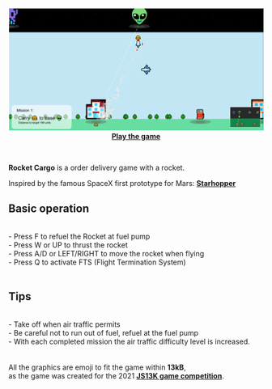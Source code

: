
<p align="center">
  <img src="./screenshot.png" width="800px">
  <br>
<a href="https://js13kgames.com/entries/rocket-cargo" target="_blank"><b>Play the game</b></a>
 </p>
  <br>
<p align="left">  
  <b>Rocket Cargo</b> is a order delivery game with a rocket.

  Inspired by the famous SpaceX first prototype for Mars: <a href="https://www.spacex.com/vehicles/starship/" target="_blank"><b>Starhopper</b></a>

  <h2>Basic operation</h2>
  <br>
- Press F to refuel the Rocket at fuel pump
  <br>
- Press W or UP to thrust the rocket
  <br>
- Press A/D or LEFT/RIGHT to move the rocket when flying
  <br>
- Press Q to activate FTS (Flight Termination System)
  <br>
  <br>
  <h2>Tips</h2>
  <br>
- Take off when air traffic permits
  <br>
- Be careful not to run out of fuel, refuel at the fuel pump
  <br>
- With each completed mission the air traffic difficulty level is increased.
  <br>
  <br>
  <br>
  <span>All the graphics are emoji to fit the game within <b>13kB</b>, 
  <br>
    as the game was created for the 2021 <a href="https://js13kgames.com" target="_blank"><b>JS13K game competition</b></a></span>.
  <br>
  
</p>
